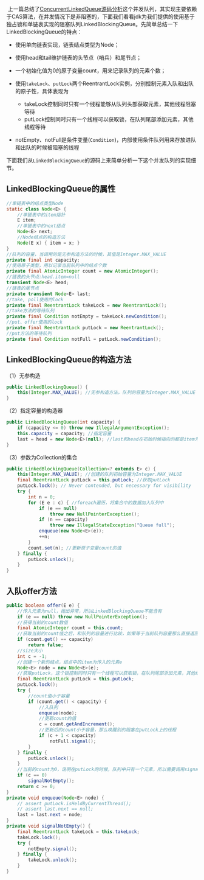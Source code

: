 ​	上一篇总结了[ConcurrentLinkedQueue源码分析](https://juejin.im/post/5d4789ca51882519ac307a6f)这个并发队列，其实现主要依赖于CAS算法，在并发情况下是非阻塞的，下面我们看看jdk为我们提供的使用基于独占锁和单链表实现的阻塞队列LinkedBlockingQueue。先简单总结一下LinkedBlockingQueue的特点：

- 使用单向链表实现，链表结点类型为Node；
- 使用head和tail维护链表的头节点（哨兵）和尾节点；
- 一个初始化值为0的原子变量count，用来记录队列的元素个数；
- 使用`takeLock`、`putLock`两个ReentrantLock实例，分别控制元素入队和出队的原子性，具体表现为
  - takeLock控制同时只有一个线程能够从队列头部获取元素，其他线程阻塞等待
  - putLock控制同时只有一个线程可以获取锁，在队列尾部添加元素，其他线程等待

- notEmpty、notFull是条件变量(`Condition`)，内部使用条件队列用来存放进队和出队的时候被阻塞的线程

下面我们从`LinkedBlockingQueue`的源码上来简单分析一下这个并发队列的实现细节。

## LinkedBlockingQueue的属性

```java
//单链表中的结点类型Node
static class Node<E> {
    //单链表中的item指针
    E item;
    //单链表中的next结点
    Node<E> next;
    //Node结点的构造方法
    Node(E x) { item = x; }
}
//队列的容量，当调用的是无参构造方法的时候，其值是Integer.MAX_VALUE
private final int capacity;
//使用原子类型，用以记录当前队列中的结点个数
private final AtomicInteger count = new AtomicInteger();
//链表的头节点:head.item=null
transient Node<E> head;
//链表的尾节点
private transient Node<E> last;
//take, poll使用的lock
private final ReentrantLock takeLock = new ReentrantLock();
//take方法的等待队列
private final Condition notEmpty = takeLock.newCondition();
//put、offer使用的lock
private final ReentrantLock putLock = new ReentrantLock();
//put方法的等待队列
private final Condition notFull = putLock.newCondition();
```

## LinkedBlockingQueue的构造方法

（1）无参构造

```java
public LinkedBlockingQueue() {
    this(Integer.MAX_VALUE); //无参构造方法，队列的容量为Integer.MAX_VALUE
}
```

（2）指定容量的构造器

```java
public LinkedBlockingQueue(int capacity) {
    if (capacity <= 0) throw new IllegalArgumentException();
    this.capacity = capacity; //指定容量
    last = head = new Node<E>(null); //last和head在初始时候指向的都是item为null的结点
}
```

（3）参数为Collection的集合

```java
public LinkedBlockingQueue(Collection<? extends E> c) {
    this(Integer.MAX_VALUE); //创建的队列初始容量为Integer.MAX_VALUE
    final ReentrantLock putLock = this.putLock; //获取putLock
    putLock.lock(); // Never contended, but necessary for visibility
    try {
        int n = 0;
        for (E e : c) { //foreach遍历，将集合中的数据加入队列中
            if (e == null)
                throw new NullPointerException();
            if (n == capacity)
                throw new IllegalStateException("Queue full");
            enqueue(new Node<E>(e));
            ++n;
        }
        count.set(n); //更新原子变量count的值
    } finally {
        putLock.unlock();
    }
}
```

## 入队offer方法

```java
public boolean offer(E e) {
    //传入元素为null，抛出异常，所以LinkedBlockingQueue不能含有
    if (e == null) throw new NullPointerException();
    //获得当前的count数值
    final AtomicInteger count = this.count;
    //获取当前的count值之后，和队列的容量进行比较，如果等于当前队列容量那么直接返回false
    if (count.get() == capacity)
        return false;
    //size大小
    int c = -1;
    //创建一个新的结点，结点中的item为传入的元素e
    Node<E> node = new Node<E>(e);
    //获取putLock，这个锁控制同时只有一个线程可以获取锁，在队列尾部添加元素，其他线程等待
    final ReentrantLock putLock = this.putLock;
    putLock.lock();
    try {
        //count值小于容量
        if (count.get() < capacity) {
            //入队列
            enqueue(node);
            //更新count的值
            c = count.getAndIncrement();
            //更新后的count小于容量，那么唤醒别的阻塞在putLock上的线程
            if (c + 1 < capacity)
                notFull.signal();
        }
    } finally {
        putLock.unlock();
    }
    //当前的count为0，说明在putLock的时候，队列中只有一个元素，所以需要调用signalNotEmpty方法
    if (c == 0)
        signalNotEmpty();
    return c >= 0;
}
private void enqueue(Node<E> node) {
    // assert putLock.isHeldByCurrentThread();
    // assert last.next == null;
    last = last.next = node;
}
private void signalNotEmpty() {
    final ReentrantLock takeLock = this.takeLock;
    takeLock.lock();
    try {
        notEmpty.signal();
    } finally {
        takeLock.unlock();
    }
}
```

